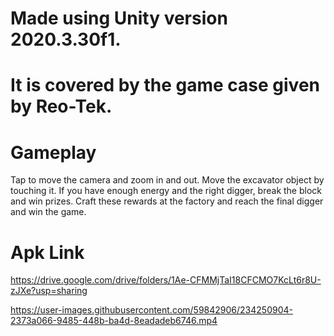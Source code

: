 # Made using Unity version 2020.3.30f1.
# It is covered by the game case given by Reo-Tek.

# Gameplay
Tap to move the camera and zoom in and out. Move the excavator object by touching it. If you have enough energy and the right digger, break the block and win prizes. Craft these rewards at the factory and reach the final digger and win the game.

# Apk Link
https://drive.google.com/drive/folders/1Ae-CFMMjTaI18CFCMO7KcLt6r8U-zJXe?usp=sharing

https://user-images.githubusercontent.com/59842906/234250904-2373a066-9485-448b-ba4d-8eadadeb6746.mp4

